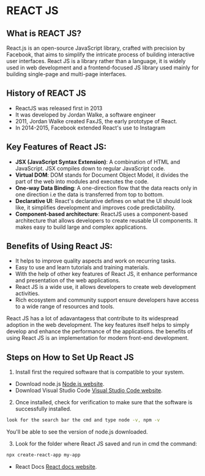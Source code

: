 # REACT JS 

## What is REACT JS?

React.js is an open-source JavaScript library, crafted with precision by Facebook, that aims to simplify the intricate process of building interactive user interfaces. React JS is a library rather than a language, it is widely used in web development and a frontend-focused JS library used mainly for building single-page and multi-page interfaces.

## History of REACT JS
- ReactJS was released first in 2013
- It was developed by Jordan Walke, a software engineer 
- 2011, Jordan Walke created FaxJS, the early prototype of React.
- In 2014-2015, Facebook extended React's use to Instagram

## Key Features of React JS:
- **JSX (JavaScript Syntax Extension)**:
A combination of HTML and JavaScript. JSX compiles down to regular JavaScript code.
- **Virtual DOM**: 
DOM stands for Document Object Model, it divides the part of the web into modules and executes the code.
- **One-way Data Binding**:
A one-direction flow that the data reacts only in one direction i.e the data is transferred from top to bottom.
- **Declarative UI**:
React's declarative defines on what the UI should look like, it simplifies development and improves code predictability.
- **Component-based architecture**:
ReactJS uses a component-based architecture that allows developers to create reusable UI components. It makes easy to build large and complex applications.

## Benefits of Using React JS:

- It helps to improve quality aspects and work on recurring tasks.
- Easy to use and learn tutorials and training materials.
- With the help of other key features of React JS, it enhance performance and presentation of the web applications.
- React JS is a wide use, it allows developers to create web development activities.
- Rich ecosystem and community support ensure developers have access to a wide range of resources and tools. 

React JS has a lot of adavantagess that contribute to its widespread adoption in the web development. The key features itself helps to simply develop and enhance the performance of the applications.
the benefits of using React JS is an implementation for modern front-end development.

## Steps on How to Set Up React JS

1. Install first the required software that is compatible to your system.
- Download node.js [Node.js website](https://nodejs.org/).
- Download Visual Studio Code [Visual Studio Code website](https://code.visualstudio.com/).

2. Once installed, check for verification to make sure that the software is successfully installed.
```bash
look for the search bar the cmd and type node -v, npm -v
```
You'll be able to see the version of node.js downloaded.

3. Look for the folder where React JS saved and run in cmd the command:
```bash
npx create-react-app my-app
```
- React Docs [React docs website](https://legacy.reactjs.org/).








